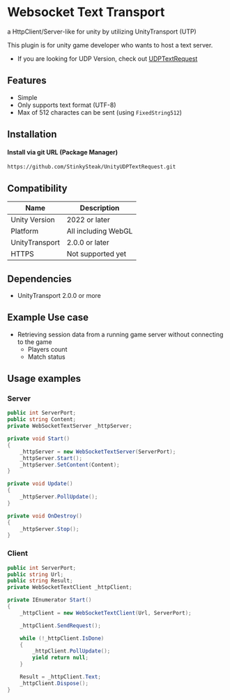 # Websocket Text Transport
a HttpClient/Server-like for unity by utilizing UnityTransport (UTP)

This plugin is for unity game developer who wants to host a text server.

- If you are looking for UDP Version, check out [UDPTextRequest](https://github.com/StinkySteak/UnityUDPTextRequest)

## Features
- Simple
- Only supports text format (UTF-8)
- Max of 512 charactes can be sent (using `FixedString512`)

## Installation
#### Install via git URL (Package Manager)
```
https://github.com/StinkySteak/UnityUDPTextRequest.git
```

## Compatibility
| Name           	| Description    	|
|----------------	|----------------	|
| Unity Version  	| 2022 or later  	|
| Platform       	| All including WebGL |
| UnityTransport 	| 2.0.0 or later 	|
| HTTPS 	        | Not supported yet |

## Dependencies
- UnityTransport 2.0.0 or more

## Example Use case
- Retrieving session data from a running game server without connecting to the game
    - Players count
    - Match status

## Usage examples
### Server
```cs
public int ServerPort;
public string Content;
private WebSocketTextServer _httpServer;

private void Start()
{
    _httpServer = new WebSocketTextServer(ServerPort);
    _httpServer.Start();
    _httpServer.SetContent(Content);
}

private void Update()
{
    _httpServer.PollUpdate();
}

private void OnDestroy()
{
    _httpServer.Stop();
}
```

### Client
```cs
public int ServerPort;
public string Url;
public string Result;
private WebSocketTextClient _httpClient;

private IEnumerator Start()
{
    _httpClient = new WebSocketTextClient(Url, ServerPort);

    _httpClient.SendRequest();

    while (!_httpClient.IsDone)
    {
        _httpClient.PollUpdate();
        yield return null;
    }

    Result = _httpClient.Text;
    _httpClient.Dispose();
}
```
